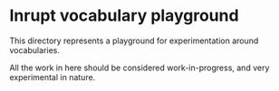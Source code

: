 # Inrupt vocabulary playground

This directory represents a playground for experimentation around
vocabularies.

All the work in here should be considered work-in-progress, and very
experimental in nature.